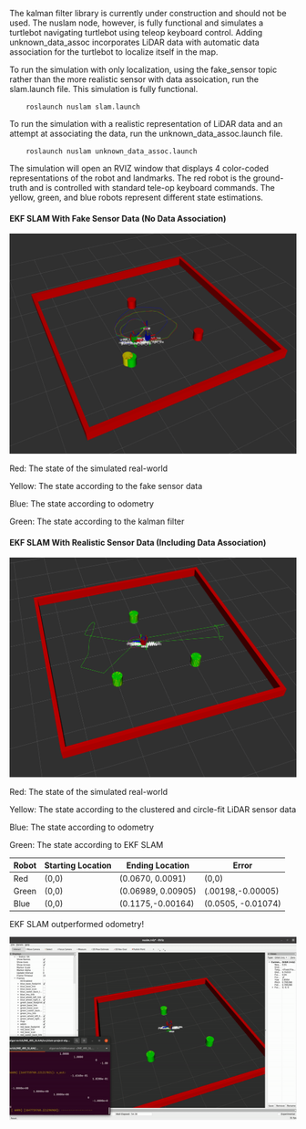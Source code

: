 The kalman filter library is currently under construction and should not be used. The nuslam node, however, is fully functional and simulates a turtlebot navigating turtlebot using teleop keyboard control. Adding unknown_data_assoc incorporates LiDAR data with automatic data association for the turtlebot to localize itself in the map. 

To run the simulation with only localization, using the fake_sensor topic rather than the more realistic sensor with data assoication, run the slam.launch file. This simulation is fully functional.

        roslaunch nuslam slam.launch

To run the simulation with a realistic representation of LiDAR data and an attempt at associating the data, run the unknown_data_assoc.launch file.

        roslaunch nuslam unknown_data_assoc.launch

The simulation will open an RVIZ window that displays 4 color-coded representations of the robot and landmarks. The red robot is the ground-truth and is controlled with standard tele-op keyboard commands. The yellow, green, and blue robots represent different state estimations.  

#### EKF SLAM With Fake Sensor Data (No Data Association)
![SLAM Demo](img/Kalman_Filter.png)


Red: The state of the simulated real-world 

Yellow: The state according to the fake sensor data

Blue: The state according to odometry 

Green: The state according to the kalman filter

#### EKF SLAM With Realistic Sensor Data (Including Data Association)

![SLAM Demo](img/data_assoc.png)

Red: The state of the simulated real-world 

Yellow: The state according to the clustered and circle-fit LiDAR sensor data

Blue: The state according to odometry 

Green: The state according to EKF SLAM

|Robot|Starting Location|Ending Location|Error| 
|---------|----------|---------|-----|
|Red| (0,0) | (0.0670, 0.0091) | (0,0)
|Green| (0,0) | (0.06989, 0.00905) | (.00198,-0.00005)
|Blue| (0,0) | (0.1175,-0.00164) | (0.0505, -0.01074)

EKF SLAM outperformed odometry! 

![SLAM Demo](img/final_demo.gif)